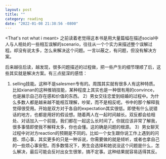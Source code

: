 ```yaml
---
layout: post
title: ""
category: reading
date: "2022-01-08 21:38:56 -0800"
---
```


<That's not what i meant> 之前读着老觉得这本书是用大量篇幅在描述social中人与人相处的一些相互误解的scenario，往往从一个个实力来描述整个误解过程。却没有说太多，怎么来解决这个问题。一言以蔽之，有问题，但没有解决方案。

后来越往后读，越发现，很多问题描述的过程做，把一些产生的细节理顺了后，这些其实就是解决方案。有三点挺深的感悟：

1) selling技能。这种不是salesmen专有的。周围其实就有很多人有这种特质。比如xianan的这种推销技能，某种程度上其实也是一种很有用的convince，也是展示自己存在感和价值的东西。
2）男女交往恋爱到结婚的过程中。为什么多数人都是越来越不能相互理解，吵架，而不是相反呢。书中的那个解释我觉得很受用。开始是双方对于各自的expectation其实很低。即使有什么说错话的地方，也都是用好的假设想。随着两人在一起时间越长。双反都会给相处、对话加入一个前提。我们都在一起这么长时间了。你就应该非常了解我，很多事情即使我不解释太多，你也会懂。这的确是问题的根源。
3）男女聊天过程中对对方reaction的预期是不同的。比如一个女生跟你说工作上遇到的问题、烦心事，其实更多的只是一种诉说，你需要做的就是倾听，或者也拿自己的一些烦心事安慰。而多数情况下，男生会选择和她说没这个问题是什么，怎么解决，最后可能会反衬出女生很笨，搞不定事。这种结果就容易适得其反。
